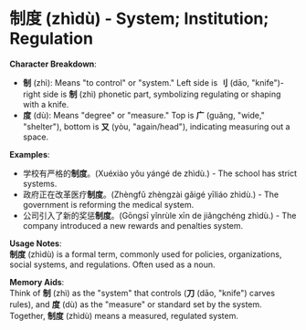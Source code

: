 # **制度 (zhìdù) - System; Institution; Regulation**

**Character Breakdown**:  
- **制** (zhì): Means "to control" or "system." Left side is **刂** (dāo, "knife")-right side is **制** (zhì) phonetic part, symbolizing regulating or shaping with a knife.  
- **度** (dù): Means "degree" or "measure." Top is **广** (guǎng, "wide," "shelter"), bottom is **又** (yòu, "again/head"), indicating measuring out a space.

**Examples**:  
- 学校有严格的**制度**。(Xuéxiào yǒu yángé de zhìdù.) - The school has strict systems.  
- 政府正在改革医疗**制度**。(Zhèngfǔ zhèngzài gǎigé yīliáo zhìdù.) - The government is reforming the medical system.  
- 公司引入了新的奖惩**制度**。(Gōngsī yǐnrùle xīn de jiǎngchéng zhìdù.) - The company introduced a new rewards and penalties system.

**Usage Notes**:  
**制度** (zhìdù) is a formal term, commonly used for policies, organizations, social systems, and regulations. Often used as a noun.

**Memory Aids**:  
Think of **制** (zhì) as the "system" that controls (**刀** (dāo, "knife") carves rules), and **度** (dù) as the "measure" or standard set by the system. Together, **制度** (zhìdù) means a measured, regulated system.